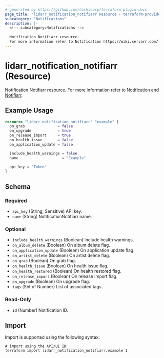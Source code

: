```yaml
---
# generated by https://github.com/hashicorp/terraform-plugin-docs
page_title: "lidarr_notification_notifiarr Resource - terraform-provider-lidarr"
subcategory: "Notifications"
description: |-
  <!-- subcategory:Notifications -->
  
  Notification Notifiarr resource.
  For more information refer to Notification https://wiki.servarr.com/lidarr/settings#connect and Notifiarr https://wiki.servarr.com/lidarr/supported#notifiarr.
---
```


# lidarr_notification_notifiarr (Resource)

<!-- subcategory:Notifications -->
Notification Notifiarr resource.
For more information refer to [Notification](https://wiki.servarr.com/lidarr/settings#connect) and [Notifiarr](https://wiki.servarr.com/lidarr/supported#notifiarr).

## Example Usage

```terraform
resource "lidarr_notification_notifiarr" "example" {
  on_grab               = false
  on_upgrade            = true
  on_release_import     = true
  on_health_issue       = false
  on_application_update = false

  include_health_warnings = false
  name                    = "Example"

  api_key = "Token"
}
```

<!-- schema generated by tfplugindocs -->
## Schema

### Required

- `api_key` (String, Sensitive) API key.
- `name` (String) NotificationNotifiarr name.

### Optional

- `include_health_warnings` (Boolean) Include health warnings.
- `on_album_delete` (Boolean) On album delete flag.
- `on_application_update` (Boolean) On application update flag.
- `on_artist_delete` (Boolean) On artist delete flag.
- `on_grab` (Boolean) On grab flag.
- `on_health_issue` (Boolean) On health issue flag.
- `on_health_restored` (Boolean) On health restored flag.
- `on_release_import` (Boolean) On release import flag.
- `on_upgrade` (Boolean) On upgrade flag.
- `tags` (Set of Number) List of associated tags.

### Read-Only

- `id` (Number) Notification ID.

## Import

Import is supported using the following syntax:

```shell
# import using the API/UI ID
terraform import lidarr_notification_notifiarr.example 1
```
